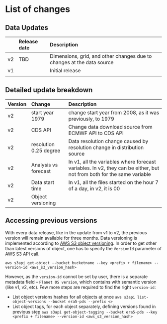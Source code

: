 # List of changes

## Data Updates

|    | Release date | Description                                               |
|:---|:-------------|:----------------------------------------------------------|
| v2 | TBD          | Dimensions, grid, and other changes due to changes at the data source |
| v1 |              | Initial release                                           |
|    |              |                                                           |

## Detailed update breakdown

| Version | Change                 | Description                                                                                                           |
|:--------|:-----------------------|:----------------------------------------------------------------------------------------------------------------------|
| v2      | start year 1979        | change start year from 2008, as it was previously, to 1979                                                            |
| v2      | CDS API                | Change data download source from ECMWF API to CDS API                                                                 |
| v2      | resolution 0.25 degree | Data resolution change caused by resolution change in distribution source                                             |
| v2      | Analysis vs forecast   | In v1, all the variables where forecast variables. In v2, they can be either, but not from both for the same variable |
| v2      | Data start time        | In v1, all the files started on the hour 7 of a day, in v2, it is 00                                                  |
| v2      | Object versioning      |                                                                                                                       |

## Accessing previous versions
With every data release, like in the update from v1 to v2, the previous version will remain available for three months. Data versioning is implemented according to [AWS S3 object versioning](https://docs.aws.amazon.com/AmazonS3/latest/dev/ObjectVersioning.html). In order to get other than latest versions of object, one has to specify the `VersionId` parameter of AWS S3 API call.

`aws s3api get-object --bucket bucketname --key <prefix + filename> --version-id <aws_s3_version_hash>`

However, as the `version-id` cannot be set by user, there is a separate metadata field – `Planet OS version`, which contains with semantic version (like v1, v2, etc). Few more steps are required to find the right `version-id`:

 * List object versions hashes for all objects at once `aws s3api list-object-versions --bucket era5-pds --prefix <>`
 * List object tags, for each object separately, defining versions found in previous step `aws s3api get-object-tagging --bucket era5-pds --key <prefix + filename> --version-id <aws_s3_version_hash>`
